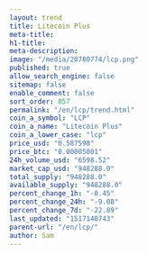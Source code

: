 ```yaml
---
layout: trend
title: Litecoin Plus
meta-title: 
h1-title: 
meta-description: 
image: "/media/20780774/lcp.png"
published: true
allow_search_engine: false
sitemap: false
enable_comment: false
sort_order: 857
permalink: "/en/lcp/trend.html"
coin_a_symbol: "LCP"
coin_a_name: "Litecoin Plus"
coin_a_lower_case: "lcp"
price_usd: "0.587598"
price_btc: "0.00005001"
24h_volume_usd: "6598.52"
market_cap_usd: "948288.0"
total_supply: "948288.0"
available_supply: "948288.0"
percent_change_1h: "-0.45"
percent_change_24h: "-9.08"
percent_change_7d: "-22.89"
last_updated: "1517140743"
parent-url: "/en/lcp/"
author: Sam
---
```



